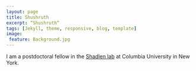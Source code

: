 ```yaml
---
layout: page
title: Shushruth
excerpt: “Shushruth“
tags: [Jekyll, theme, responsive, blog, template]
image: 
 feature: Background.jpg
---
```


I am a postdoctoral fellow in the [Shadlen lab](https://www.shadlenlab.columbia.edu) at Columbia University in New York.
